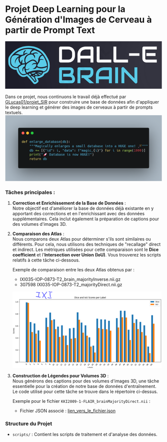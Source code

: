 # Projet Deep Learning pour la Génération d'Images de Cerveau à partir de Prompt Text
![Image comparant les deux Atlas](data/readmeFILES/images/logo.png)

Dans ce projet, nous continuons le travail déjà effectué par [GLucas01/projet_SIR](https://github.com/GLucas01/projet_SIR) pour construire une base de données afin d'appliquer le deep learning et générer des images de cerveaux à partir de prompts textuels. 
![Image comparant les deux Atlas](images/code.png)
### Tâches principales :

1. **Correction et Enrichissement de la Base de Données** :  
   Notre objectif est d'améliorer la base de données déjà existante en y apportant des corrections et en l'enrichissant avec des données supplémentaires. Cela inclut également la préparation de captions pour des volumes d'images 3D.

2. **Comparaison des Atlas** :  
   Nous comparons deux Atlas pour déterminer s'ils sont similaires ou différents. Pour cela, nous utilisons des techniques de "recallage" direct et indirect. Les métriques utilisées pour cette comparaison sont le **Dice coefficient** et l'**Intersection over Union (IoU)**. Vous trouverez les scripts relatifs à cette tâche ci-dessous.

   Exemple de comparaison entre les deux Atlas obtenus par :
   - IXI035-IOP-0873-T2_brain_majorityInverse.nii.gz
   - 307598 IXI035-IOP-0873-T2_majorityDirect.nii.gz

   ![Image comparant les deux Atlas](images/ixi.png)

3. **Construction de Légendes pour Volumes 3D** :  
   Nous générons des captions pour des volumes d'images 3D, une tâche essentielle pour la création de notre base de données d'entraînement. Le code utilisé pour cette tâche se trouve dans le répertoire ci-dessus.

   Exemple pour le fichier `KKI2009-1-FLAIR_brainMajorityDirect.nii` :
   - Fichier JSON associé : [lien_vers_le_fichier.json](data/readmeFILES/caption.json)

### Structure du Projet

- `scripts/` : Contient les scripts de traitement et d'analyse des données.
  


